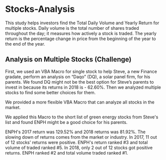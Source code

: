 # Stocks-Analysis

This study helps investors find the Total Daily Volume and Yearly Return for multiple stocks. Daily volume is the total number of shares traded throughout the day; it measures how actively a stock is traded. The yearly return is the percentage change in price from the beginning of the year to the end of the year. 

## Analysis on Multiple Stocks (Challenge)

First, we used an VBA Macro for single stock to help Steve, a new Finance gradate, perform an analysis on “Daqo” (DQ), a solar panel firm, for his parents. We found DQ might not be the best option for Steve’s parents to invest in because its returns in 2018 is - 62.60%. Then we analyzed multiple stocks to find some better choices for them. 

We provided a more flexible VBA Macro that can analyze all stocks in the market. 

We applied this Macro to the short list of green energy stocks from Steve's list and found ENPH might be a good choice for his parents. 

ENPH's 2017 return was 129.52% and 2018 returns was 81.92%. The slowing down of returns comes from the market or industry. In 2017, 11 out of 12 stocks' returns were positive. ENPH's return ranked #3 and total volume of traded ranked #5. In 2018, only 2 out of 12 stocks got positive returns. ENPH ranked #2 and total volume traded ranked #1.

